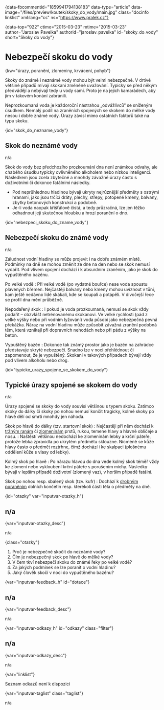 
{data-fbcommentid="1859941794138183" data-type="article" data-image="/files/preview/koutek/skoky\_do\_vody/main.jpg" class="docinfo linklist" xml:lang="cs" ns="https://www.pralek.cz"}

{data-top="922" ctime="2015-03-23" mtime="2015-03-23" author="Jaroslav Pavelka" authorid="jaroslav\_pavelka" id="skoky\_do_vody" short="Skoky do vody"}

# Nebezpečí skoku do vody

<!-- generated attribute kw by user_updatekw.sh on 2020-06-30, do not edit -->

{kw="úrazy, poranění, zlomeniny, krvácení, pohyb"}

Skoky do známé i neznámé vody mohou být velmi nebezpečné. V drtivé většině případů mívají skokani změněné uvažování. Typicky se před někým předvádějí a nebývají tedy u vody sami. Proto je na jejich kamarádech, aby jim v takovém konání zabránili.

Neprozkoumaná voda je každoroční nástrahou „odvážlivců“ se sníženým úsudkem. Nemalý podíl na zraněních spojených se skokem do mělké vody nesou i dobře známé vody. Úrazy závisí mimo ostatních faktorů také na typu skoku.

{id="skok\_do\_nezname_vody"}

## Skok do neznámé vody

n/a

Skok do vody bez předchozího prozkoumání dna není známkou odvahy, ale chabého úsudku typicky ovlivněného alkoholem nebo nízkou inteligencí. Následkem jsou zcela zbytečné a mnohdy závažné úrazy často s doživotními či dokonce fatálními následky.

  * Pod neprůhlednou hladinou bývají ukryty nejrůznější předměty s ostrými hranami, jako jsou trčící dráty, plechy, střepy, potopené kmeny, balvany, zbytky betonových konstrukcí a podobně.
  * Je-li voda naopak křišťálově čistá, a tedy průzračná, lze jen těžko odhadnout její skutečnou hloubku a hrozí poranění o dno.

{id="nebezpeci\_skoku\_do\_zname\_vody"}

## Nebezpečí skoku do známé vody

n/a

Záludnost vodní hladiny se může projevit i na dobře známém místě. Podmínky na dně se mohou změnit ze dne na den nebo se skok nemusí vydařit. Pod vlivem opojení dochází i k absurdním zraněním, jako je skok do vypuštěného bazénu.

Po velké vodě
:   Při velké vodě (po vydatné bouřce) nese voda spoustu plavených břemen. Nejčastěji balvany nebo kmeny mohou uvíznout v tůni, kam ještě nedávno lidé skákali, kde se koupali a potápěli. V divočejší řece se profil dna mění průběžně.

Nepodařený skok
:   I pokud je voda prozkoumaná, nemusí se skok vždy podařit – obzvlášť netrénovanému skokanovi. Ve velké rychlosti (pád z velké výšky nebo při vodním lyžování) voda působí jako nebezpečná pevná překážka. Náraz na vodní hladinu může způsobit závažná zranění podobná těm, která vznikají při dopravních nehodách nebo při pádu z výšky na beton.

Vypuštěný bazén
:   Dokonce tak známý prostor jako je bazén na zahrádce představuje skryté nebezpečí. Snadno lze v noci přehlédnout či zapomenout, že je vypuštěný. Skokani v takových případech bývají vždy pod vlivem alkoholu nebo drog.

{id="typicke\_urazy\_spojene\_se\_skokem\_do\_vody"}

## Typické úrazy spojené se skokem do vody

n/a

Úrazy spojené se skoky do vody souvisí většinou s typem skoku. Zatímco skoky do dálky či skoky po nohou nemusí končit tragicky, kolmé skoky po hlavě dělí od smrti mnohdy jen náhoda.

Skok po hlavě do dálky (tzv. startovní skok)
:   Nejčastěji při něm dochází k [tržným ranám][1] či [zlomeninám][2] prstů, rukou, temene hlavy a hlavně obličeje a nosu.
:   Naštěstí většinou nedochází ke zlomeninám lebky a krční páteře, protože lebka zpravidla po ukrytém předmětu sklouzne. Nicméně se kůže hlavy často o předmět roztrhne, čímž dochází i ke skalpaci (plošnému oddělení kůže s vlasy od lebky).

Kolmý skok po hlavě
:   Po nárazu hlavou do dna vede kolmý skok téměř vždy ke zlomení nebo vykloubení krční páteře s porušením míchy. Následky bývají v lepším případě doživotní (zlomený vaz), v horším případě fatální.

Skok po nohou resp. sbalený skok (tzv. kufr)
:   Dochází k [drobným poraněním][1] dolních končetin resp. kterékoli části těla o předměty na dně.

{id="otazky" var="inputvar-otazky_h"}

## n/a

{var="inputvar-otazky_desc"}

n/a

{class="otazky"}

  1. Proč je nebezpečné skočit do neznámé vody?
  2. Čím je nebezpečný skok po hlavě do mělké vody?
  3. V čem tkví nebezpečí skoku do známé řeky po velké vodě?
  4. Za jakých podmínek se lze poranit o vodní hladinu?
  5. Jaký člověk skočí v noci do vypuštěného bazénu?

{var="inputvar-feedback_h" id="dotace"}

## n/a

{var="inputvar-feedback_desc"}

n/a

{var="inputvar-odkazy_h" id="odkazy" class="filter"}

## n/a

{var="inputvar-odkazy_desc"}

n/a

{var="linklist"}

Seznam odkazů není k dispozici

{var="inputvar-taglist" class="taglist"}

n/a

 [1]: drobna_krvava_poraneni
 [2]: zlomeniny_kosti


